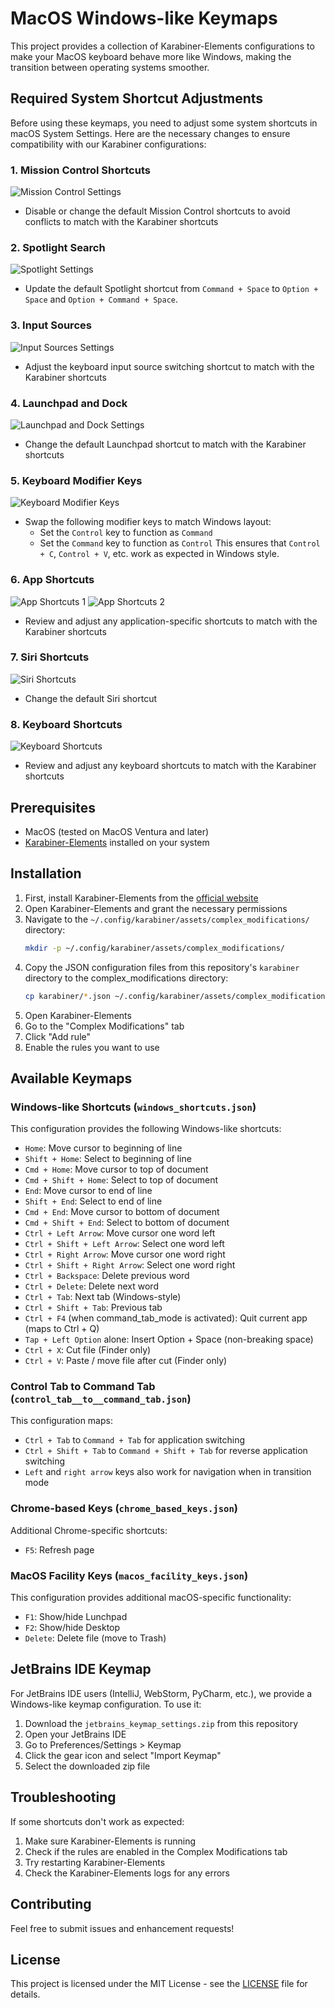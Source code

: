 # MacOS Windows-like Keymaps

This project provides a collection of Karabiner-Elements configurations to make your MacOS keyboard behave more like Windows, making the transition between operating systems smoother.

## Required System Shortcut Adjustments

Before using these keymaps, you need to adjust some system shortcuts in macOS System Settings. Here are the necessary changes to ensure compatibility with our Karabiner configurations:

### 1. Mission Control Shortcuts
![Mission Control Settings](docs/img/keyboard_shortcuts/mission_control.png)
- Disable or change the default Mission Control shortcuts to avoid conflicts to match with the Karabiner shortcuts

### 2. Spotlight Search
![Spotlight Settings](docs/img/keyboard_shortcuts/spotlight.png)
- Update the default Spotlight shortcut from `Command + Space` to `Option + Space` and `Option + Command + Space`.

### 3. Input Sources
![Input Sources Settings](docs/img/keyboard_shortcuts/input_sources.png)
- Adjust the keyboard input source switching shortcut to match with the Karabiner shortcuts

### 4. Launchpad and Dock
![Launchpad and Dock Settings](docs/img/keyboard_shortcuts/lauchpad_and_dock.png)
- Change the default Launchpad shortcut to match with the Karabiner shortcuts

### 5. Keyboard Modifier Keys
![Keyboard Modifier Keys](docs/img/keyboard_shortcuts/keyboard_modifier_keys.png)
- Swap the following modifier keys to match Windows layout:
  - Set the `Control` key to function as `Command`
  - Set the `Command` key to function as `Control`
  This ensures that `Control + C`, `Control + V`, etc. work as expected in Windows style.

### 6. App Shortcuts
![App Shortcuts 1](docs/img/keyboard_shortcuts/app_shortcuts_01.png)
![App Shortcuts 2](docs/img/keyboard_shortcuts/app_shortcuts_02.png)
- Review and adjust any application-specific shortcuts to match with the Karabiner shortcuts

### 7. Siri Shortcuts
![Siri Shortcuts](docs/img/keyboard_shortcuts/siri_shortcut.png)
- Change the default Siri shortcut

### 8. Keyboard Shortcuts
![Keyboard Shortcuts](docs/img/keyboard_shortcuts/keyboard.png)
- Review and adjust any keyboard shortcuts to match with the Karabiner shortcuts

## Prerequisites

- MacOS (tested on MacOS Ventura and later)
- [Karabiner-Elements](https://karabiner-elements.pqrs.org/) installed on your system

## Installation

1. First, install Karabiner-Elements from the [official website](https://karabiner-elements.pqrs.org/)
2. Open Karabiner-Elements and grant the necessary permissions
3. Navigate to the `~/.config/karabiner/assets/complex_modifications/` directory:
   ```bash
   mkdir -p ~/.config/karabiner/assets/complex_modifications/
   ```
4. Copy the JSON configuration files from this repository's `karabiner` directory to the complex_modifications directory:
   ```bash
   cp karabiner/*.json ~/.config/karabiner/assets/complex_modifications/
   ```
5. Open Karabiner-Elements
6. Go to the "Complex Modifications" tab
7. Click "Add rule"
8. Enable the rules you want to use

## Available Keymaps

### Windows-like Shortcuts (`windows_shortcuts.json`)

This configuration provides the following Windows-like shortcuts:

- `Home`: Move cursor to beginning of line
- `Shift + Home`: Select to beginning of line
- `Cmd + Home`: Move cursor to top of document
- `Cmd + Shift + Home`: Select to top of document
- `End`: Move cursor to end of line
- `Shift + End`: Select to end of line
- `Cmd + End`: Move cursor to bottom of document
- `Cmd + Shift + End`: Select to bottom of document
- `Ctrl + Left Arrow`: Move cursor one word left
- `Ctrl + Shift + Left Arrow`: Select one word left
- `Ctrl + Right Arrow`: Move cursor one word right
- `Ctrl + Shift + Right Arrow`: Select one word right
- `Ctrl + Backspace`: Delete previous word
- `Ctrl + Delete`: Delete next word
- `Ctrl + Tab`: Next tab (Windows-style)
- `Ctrl + Shift + Tab`: Previous tab
- `Ctrl + F4` (when command_tab_mode is activated): Quit current app (maps to Ctrl + Q)
- `Tap + Left Option` alone: Insert Option + Space (non-breaking space)
- `Ctrl + X`: Cut file (Finder only)
- `Ctrl + V`: Paste / move file after cut (Finder only)

### Control Tab to Command Tab (`control_tab__to__command_tab.json`)

This configuration maps:
- `Ctrl + Tab` to `Command + Tab` for application switching
- `Ctrl + Shift + Tab` to `Command + Shift + Tab` for reverse application switching
- `Left` and `right arrow` keys also work for navigation when in transition mode


### Chrome-based Keys (`chrome_based_keys.json`)

Additional Chrome-specific shortcuts:
- `F5`: Refresh page

### MacOS Facility Keys (`macos_facility_keys.json`)

This configuration provides additional macOS-specific functionality:
- `F1`: Show/hide Lunchpad
- `F2`: Show/hide Desktop
- `Delete`: Delete file (move to Trash)

## JetBrains IDE Keymap

For JetBrains IDE users (IntelliJ, WebStorm, PyCharm, etc.), we provide a Windows-like keymap configuration. To use it:

1. Download the `jetbrains_keymap_settings.zip` from this repository
2. Open your JetBrains IDE
3. Go to Preferences/Settings > Keymap
4. Click the gear icon and select "Import Keymap"
5. Select the downloaded zip file

## Troubleshooting

If some shortcuts don't work as expected:

1. Make sure Karabiner-Elements is running
2. Check if the rules are enabled in the Complex Modifications tab
3. Try restarting Karabiner-Elements
4. Check the Karabiner-Elements logs for any errors

## Contributing

Feel free to submit issues and enhancement requests!

## License

This project is licensed under the MIT License - see the [LICENSE](LICENSE) file for details.
